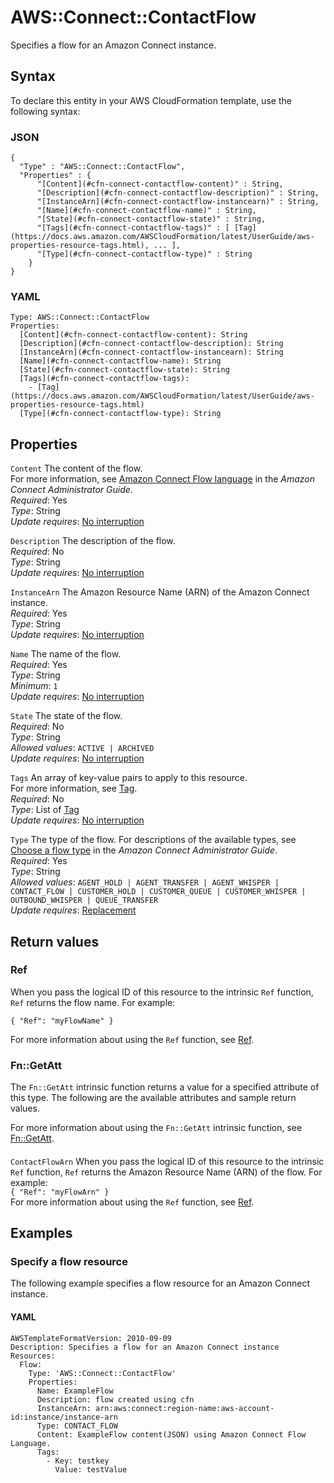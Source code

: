 # AWS::Connect::ContactFlow<a name="aws-resource-connect-contactflow"></a>

Specifies a flow for an Amazon Connect instance\.

## Syntax<a name="aws-resource-connect-contactflow-syntax"></a>

To declare this entity in your AWS CloudFormation template, use the following syntax:

### JSON<a name="aws-resource-connect-contactflow-syntax.json"></a>

```
{
  "Type" : "AWS::Connect::ContactFlow",
  "Properties" : {
      "[Content](#cfn-connect-contactflow-content)" : String,
      "[Description](#cfn-connect-contactflow-description)" : String,
      "[InstanceArn](#cfn-connect-contactflow-instancearn)" : String,
      "[Name](#cfn-connect-contactflow-name)" : String,
      "[State](#cfn-connect-contactflow-state)" : String,
      "[Tags](#cfn-connect-contactflow-tags)" : [ [Tag](https://docs.aws.amazon.com/AWSCloudFormation/latest/UserGuide/aws-properties-resource-tags.html), ... ],
      "[Type](#cfn-connect-contactflow-type)" : String
    }
}
```

### YAML<a name="aws-resource-connect-contactflow-syntax.yaml"></a>

```
Type: AWS::Connect::ContactFlow
Properties:
  [Content](#cfn-connect-contactflow-content): String
  [Description](#cfn-connect-contactflow-description): String
  [InstanceArn](#cfn-connect-contactflow-instancearn): String
  [Name](#cfn-connect-contactflow-name): String
  [State](#cfn-connect-contactflow-state): String
  [Tags](#cfn-connect-contactflow-tags):
    - [Tag](https://docs.aws.amazon.com/AWSCloudFormation/latest/UserGuide/aws-properties-resource-tags.html)
  [Type](#cfn-connect-contactflow-type): String
```

## Properties<a name="aws-resource-connect-contactflow-properties"></a>

`Content` <a name="cfn-connect-contactflow-content"></a>
The content of the flow\.  
For more information, see [Amazon Connect Flow language](https://docs.aws.amazon.com/connect/latest/adminguide/flow-language.html) in the _Amazon Connect Administrator Guide_\.  
_Required_: Yes  
_Type_: String  
_Update requires_: [No interruption](https://docs.aws.amazon.com/AWSCloudFormation/latest/UserGuide/using-cfn-updating-stacks-update-behaviors.html#update-no-interrupt)

`Description` <a name="cfn-connect-contactflow-description"></a>
The description of the flow\.  
_Required_: No  
_Type_: String  
_Update requires_: [No interruption](https://docs.aws.amazon.com/AWSCloudFormation/latest/UserGuide/using-cfn-updating-stacks-update-behaviors.html#update-no-interrupt)

`InstanceArn` <a name="cfn-connect-contactflow-instancearn"></a>
The Amazon Resource Name \(ARN\) of the Amazon Connect instance\.  
_Required_: Yes  
_Type_: String  
_Update requires_: [No interruption](https://docs.aws.amazon.com/AWSCloudFormation/latest/UserGuide/using-cfn-updating-stacks-update-behaviors.html#update-no-interrupt)

`Name` <a name="cfn-connect-contactflow-name"></a>
The name of the flow\.  
_Required_: Yes  
_Type_: String  
_Minimum_: `1`  
_Update requires_: [No interruption](https://docs.aws.amazon.com/AWSCloudFormation/latest/UserGuide/using-cfn-updating-stacks-update-behaviors.html#update-no-interrupt)

`State` <a name="cfn-connect-contactflow-state"></a>
The state of the flow\.  
_Required_: No  
_Type_: String  
_Allowed values_: `ACTIVE | ARCHIVED`  
_Update requires_: [No interruption](https://docs.aws.amazon.com/AWSCloudFormation/latest/UserGuide/using-cfn-updating-stacks-update-behaviors.html#update-no-interrupt)

`Tags` <a name="cfn-connect-contactflow-tags"></a>
An array of key\-value pairs to apply to this resource\.  
For more information, see [Tag](https://docs.aws.amazon.com/AWSCloudFormation/latest/UserGuide/aws-properties-resource-tags.html)\.  
_Required_: No  
_Type_: List of [Tag](https://docs.aws.amazon.com/AWSCloudFormation/latest/UserGuide/aws-properties-resource-tags.html)  
_Update requires_: [No interruption](https://docs.aws.amazon.com/AWSCloudFormation/latest/UserGuide/using-cfn-updating-stacks-update-behaviors.html#update-no-interrupt)

`Type` <a name="cfn-connect-contactflow-type"></a>
The type of the flow\. For descriptions of the available types, see [Choose a flow type](https://docs.aws.amazon.com/connect/latest/adminguide/create-contact-flow.html#contact-flow-types) in the _Amazon Connect Administrator Guide_\.  
_Required_: Yes  
_Type_: String  
_Allowed values_: `AGENT_HOLD | AGENT_TRANSFER | AGENT_WHISPER | CONTACT_FLOW | CUSTOMER_HOLD | CUSTOMER_QUEUE | CUSTOMER_WHISPER | OUTBOUND_WHISPER | QUEUE_TRANSFER`  
_Update requires_: [Replacement](https://docs.aws.amazon.com/AWSCloudFormation/latest/UserGuide/using-cfn-updating-stacks-update-behaviors.html#update-replacement)

## Return values<a name="aws-resource-connect-contactflow-return-values"></a>

### Ref<a name="aws-resource-connect-contactflow-return-values-ref"></a>

When you pass the logical ID of this resource to the intrinsic `Ref` function, `Ref` returns the flow name\. For example:

`{ "Ref": "myFlowName" }`

For more information about using the `Ref` function, see [Ref](https://docs.aws.amazon.com/AWSCloudFormation/latest/UserGuide/intrinsic-function-reference-ref.html)\.

### Fn::GetAtt<a name="aws-resource-connect-contactflow-return-values-fn--getatt"></a>

The `Fn::GetAtt` intrinsic function returns a value for a specified attribute of this type\. The following are the available attributes and sample return values\.

For more information about using the `Fn::GetAtt` intrinsic function, see [Fn::GetAtt](https://docs.aws.amazon.com/AWSCloudFormation/latest/UserGuide/intrinsic-function-reference-getatt.html)\.

#### <a name="aws-resource-connect-contactflow-return-values-fn--getatt-fn--getatt"></a>

`ContactFlowArn` <a name="ContactFlowArn-fn::getatt"></a>
When you pass the logical ID of this resource to the intrinsic `Ref` function, `Ref` returns the Amazon Resource Name \(ARN\) of the flow\. For example:  
`{ "Ref": "myFlowArn" }`  
For more information about using the `Ref` function, see [Ref](https://docs.aws.amazon.com/AWSCloudFormation/latest/UserGuide/intrinsic-function-reference-ref.html)\.

## Examples<a name="aws-resource-connect-contactflow--examples"></a>

### Specify a flow resource<a name="aws-resource-connect-contactflow--examples--Specify_a_flow_resource"></a>

The following example specifies a flow resource for an Amazon Connect instance\.

#### YAML<a name="aws-resource-connect-contactflow--examples--Specify_a_flow_resource--yaml"></a>

```
AWSTemplateFormatVersion: 2010-09-09
Description: Specifies a flow for an Amazon Connect instance
Resources:
  Flow:
    Type: 'AWS::Connect::ContactFlow'
    Properties:
      Name: ExampleFlow
      Description: flow created using cfn
      InstanceArn: arn:aws:connect:region-name:aws-account-id:instance/instance-arn
      Type: CONTACT_FLOW
      Content: ExampleFlow content(JSON) using Amazon Connect Flow Language.
      Tags:
        - Key: testkey
          Value: testValue
```
